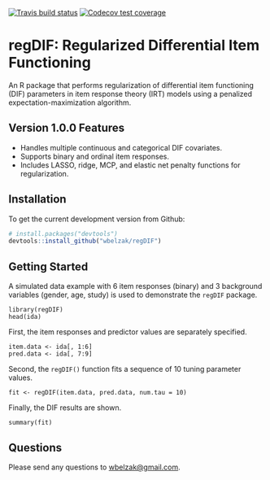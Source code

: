 <!-- badges: start -->
[![Travis build status](https://travis-ci.org/wbelzak/regDIF.svg?branch=master)](https://travis-ci.org/wbelzak/regDIF)
[![Codecov test coverage](https://codecov.io/gh/wbelzak/regDIF/branch/master/graph/badge.svg)](https://codecov.io/gh/wbelzak/regDIF?branch=master)
<!-- badges: end -->

# regDIF: Regularized Differential Item Functioning

An R package that performs regularization of differential item functioning (DIF) parameters in item response theory (IRT) models using a penalized expectation-maximization algorithm.
 
## Version 1.0.0 Features

* Handles multiple continuous and categorical DIF covariates. 
* Supports binary and ordinal item responses. 
* Includes LASSO, ridge, MCP, and elastic net penalty functions for regularization.

## Installation

To get the current development version from Github:

```R
# install.packages("devtools")
devtools::install_github("wbelzak/regDIF")
```

## Getting Started

A simulated data example with 6 item responses (binary) and 3 background variables (gender, age, study) is used to demonstrate the `regDIF` package.

```{r, warning = FALSE, message = FALSE}
library(regDIF)
head(ida)
```

First, the item responses and predictor values are separately specified.

```{r, warning = FALSE, message = FALSE}
item.data <- ida[, 1:6]
pred.data <- ida[, 7:9]
```

Second, the `regDIF()` function fits a sequence of 10 tuning parameter values.

```{r, results = 'hide'}
fit <- regDIF(item.data, pred.data, num.tau = 10)
```

Finally, the DIF results are shown.

```{r}
summary(fit)
```

## Questions

Please send any questions to <wbelzak@gmail.com>.
